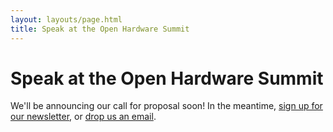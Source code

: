 ```yaml
---
layout: layouts/page.html
title: Speak at the Open Hardware Summit
---
```


# Speak at the Open Hardware Summit

We'll be announcing our call for proposal soon! In the meantime, [sign up for our newsletter][newsletter], or [drop us an email][email].

[newsletter]: https://oshwa.us19.list-manage.com/subscribe?u=3e1619d377d5a6c361ef3292b&id=ca147d8610
[email]: mailto:summit@oshwa.org
